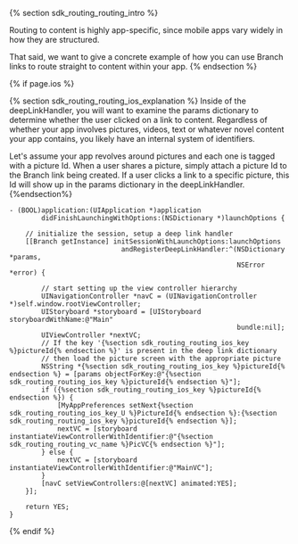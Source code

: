 {% section sdk_routing_routing_intro %}

Routing to content is highly app-specific, since mobile apps vary widely in how they are structured. 

That said, we want to give a concrete example of how you can use Branch links to route straight to content within your app.
{% endsection %}

{% if page.ios %}

{% section sdk_routing_routing_ios_explanation %}
Inside of the deepLinkHandler, you will want to examine the params dictionary to determine whether the user clicked on a link to content. Regardless of whether your app involves pictures, videos, text or whatever novel content your app contains, you likely have an internal system of identifiers. 

Let's assume your app revolves around pictures and each one is tagged with a picture Id. When a user shares a picture, simply attach a picture Id to the Branch link being created. If a user clicks a link to a specific picture, this Id will show up in the params dictionary in the deepLinkHandler. 
{%endsection%}

~~~objc
- (BOOL)application:(UIApplication *)application 
        didFinishLaunchingWithOptions:(NSDictionary *)launchOptions {

    // initialize the session, setup a deep link handler    
    [[Branch getInstance] initSessionWithLaunchOptions:launchOptions
                            andRegisterDeepLinkHandler:^(NSDictionary *params,
                                                         NSError *error) {
                                                         	
        // start setting up the view controller hierarchy                                                 	
    	UINavigationController *navC = (UINavigationController *)self.window.rootViewController;
    	UIStoryboard *storyboard = [UIStoryboard storyboardWithName:@"Main"
                                                         bundle:nil];
    	UIViewController *nextVC;
    	// If the key '{%section sdk_routing_routing_ios_key %}pictureId{% endsection %}' is present in the deep link dictionary
    	// then load the picture screen with the appropriate picture
    	NSString *{%section sdk_routing_routing_ios_key %}pictureId{% endsection %} = [params objectForKey:@"{%section sdk_routing_routing_ios_key %}pictureId{% endsection %}"];
    	if ({%section sdk_routing_routing_ios_key %}pictureId{% endsection %}) {
        	[MyAppPreferences setNext{%section sdk_routing_routing_ios_key_U %}PictureId{% endsection %}:{%section sdk_routing_routing_ios_key %}pictureId{% endsection %}];
        	nextVC = [storyboard instantiateViewControllerWithIdentifier:@"{%section sdk_routing_routing_vc_name %}PicVC{% endsection %}"];
    	} else {
        	nextVC = [storyboard instantiateViewControllerWithIdentifier:@"MainVC"];
    	}
        [navC setViewControllers:@[nextVC] animated:YES];
    }];
    
    return YES;
}
~~~


{% endif %}